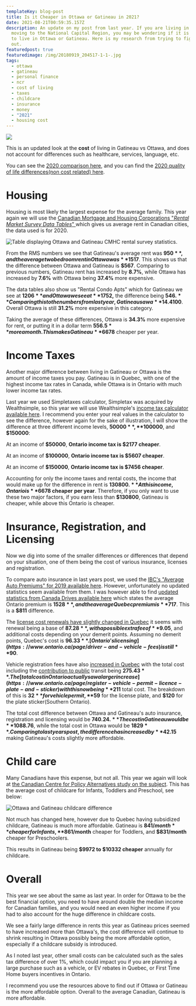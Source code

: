 ```yaml
---
templateKey: blog-post
title: Is it Cheaper in Ottawa or Gatineau in 2021?
date: 2021-08-21T00:59:35.157Z
description: An update on my post from last year. If you are living in the, or
  moving to the National Capital Region, you may be wondering if it is cheaper
  to live in Ottawa or Gatineau. Here is my research from trying to figure this
  out.
featuredpost: true
featuredimage: /img/20180919_204517-1-1-.jpg
tags:
  - ottawa
  - gatineau
  - personal finance
  - ncr
  - cost of living
  - taxes
  - childcare
  - insurance
  - money
  - "2021"
  - housing cost
---
```

![](/img/20180919_204517-1-1-.jpg)

This is an updated look at the **cost** of living in Gatineau vs Ottawa, and does not account for differences such as healthcare, services, language, etc.

You can see the [2020 comparison here](https://calvinwilliams.ca/blog/2020-09-12-is-it-cheaper-in-ottawa-or-gatineau/), and you can find the [2020 quality of life differences(non cost related) here](https://calvinwilliams.ca/blog/2021-03-19-gatineau-vs-ottawa-quality-of-life/). 

# Housing

Housing is most likely the largest expense for the average family. This year again we will use the [Canadian Mortgage and Housing Corporations "*Rental Market Survey Data Tables*" ](https://www.cmhc-schl.gc.ca/en/professionals/housing-markets-data-and-research/housing-data/data-tables/rental-market/rental-market-report-data-tables)which gives us average rent in Canadian cities, the data used is for 2020.

![Table displaying Ottawa and Gatineau CMHC rental survey statistics.](/img/ottawagatineaucmhcstats.jpg "Table displaying Ottawa and Gatineau CMHC rental survey statistics.")

From the RMS numbers we see that Gatineau's average rent was **$950**, and the average two bedroom rent in Ottawa was **$1517**. This shows us that the difference between Ottawa and Gatineau is **$567**. Comparing to previous numbers, Gatineau rent has increased by **8.7%**, while Ottawa has increased by **7.6%** with Ottawa being **37.4%** more expensive.

The data tables also show us "Rental Condo Apts" which for Gatineau  we see at **$1206** and Ottawa we see at **$1752,** the difference being **$546.** Comparing this to the numbers from last year, Gatineau saw a **14.4%** increase, while Ottawa saw a mere **1.86%** increase resulting in the difference being narrowed by over **$100**. Overall Ottawa is still **31.2%** more expensive in this category.

Taking the average of these differences, Ottawa is **34.3%** more expensive for rent, or putting it in a dollar term **$556.5** more a month. This makes Gatineau **$6678** cheaper per year.

# Income Taxes

Another major difference between living in Gatineau or Ottawa is the amount of income taxes you pay. Gatineau is in Quebec, with one of the highest income tax rates in Canada, while Ottawa is in Ontario with much lower income tax rates.

Last year we used Simpletaxes calculator, Simpletax was acquired by Wealthsimple, so this year we will use Wealthsimple's [income tax calculator available here](https://www.wealthsimple.com/en-ca/tool/tax-calculator/). I recommend you enter your real values in the calculator to see the difference, however again for the sake of illustration, I will show the difference at three different income levels, **$50000**, **$100000**, and **$150000**:

At an income of **$50000**, **Ontario income tax is $2177 cheaper**.

At an income of **$100000**, **Ontario income tax is $5607 cheaper**.

At an income of **$150000**, **Ontario income tax is $7456 cheaper**.

Accounting for only the income taxes and rental costs, the income that would make up for the difference in rent is **$130800.** At this income, Ontario is **$6678 cheaper** **per year**. Therefore, if you only want to use these two major factors, if you earn less than **$130800**, Gatineau is cheaper, while above this Ontario is cheaper.

# Insurance, Registration, and Licensing

Now we dig into some of the smaller differences or differences that depend on your situation, one of them being the cost of various insurance, licenses and registration. 

To compare auto insurance in last years post, we used the [IBC's "Average Auto Premiums" for 2019 available here](http://www.ibc.ca/bc/resources/media-centre/media-releases/bc-drivers-continue-to-pay-the-highest-auto-insurance-premiums-in-canada). However, unfortunately no updated statistics seem available from them. I was however able to find [updated statistics from Canada Drives available here](https://www.canadadrives.ca/blog/news/car-insurance-across-canada-whats-the-difference#Ontario) which states the average Ontario premium is **$1528**, and the average Quebec premium is **$717**. This is a **$811** difference.

The [license cost renewals have slightly changed in Quebec](https://saaq.gouv.qc.ca/en/saaq/rates-fines/drivers-licence/cost-renewing-licence) it seems with renewal being a base of **$87.28**, with a possible extra fee of **$9.05**, and additional costs depending on your demerit points. Assuming no demerit points, Quebec's cost is **$96.33**. [Ontario's licensing](https://www.ontario.ca/page/driver-and-vehicle-fees) is still **$90**.

Vehicle registration fees have also [increased in Quebec](https://saaq.gouv.qc.ca/en/saaq/rates-fines/vehicle-registration/cost-registration-renewal/passenger-vehicles) with the total cost including the [contribution to public](https://saaq.gouv.qc.ca/en/saaq/rates-fines/vehicle-registration/cost-registration-renewal/passenger-vehicles/contribution-public-transit) transit being **$275.43**. The [total cost in Ontario actually saw a larger increase](https://www.ontario.ca/page/register-vehicle-permit-licence-plate-and-sticker) with this now being **$211** total cost. The breakdown of this is **$32** for vehicle permit, **$59** for the license plate, and **$120** for the plate sticker(Southern Ontario).

The total cost difference between Ottawa and Gatineau's auto insurance, registration and licensing would be **$740.24.** The cost in Gatineau would be **$1088.76**, while the total cost in Ottawa would be **$1829**. Comparing to last years post, the difference has increased by **$42.15** making Gatineau's costs slightly more affordable.

# Child care

Many Canadians have this expense, but not all. This year we again will look at [the Canadian Centre for Policy Alternatives study on the subject](https://www.policyalternatives.ca/newsroom/news-releases/high-child-care-fees-persist-canada-right-government-action-can-lower-parent). This has the average cost of childcare for Infants, Toddlers and Preschool, see below:

![Ottawa and Gatineau childcare difference](/img/childcaredifference.jpg "Ottawa and Gatineau childcare difference.")

Not much has changed here, however due to Quebec having subsidized childcare, Gatineau is much more affordable. Gatineau is **$841/month** cheaper for Infants, **$861/month** cheaper for Toddlers, and **$831/month** cheaper for Preschoolers. 

This results in Gatineau being **$9972 to $10332 cheaper** annually for childcare.

# Overall

This year we see about the same as last year. In order for Ottawa to be the best financial option, you need to have around double the median income for Canadian families, and you would need an even higher income if you had to also account for the huge difference in childcare costs.

We see a fairly large difference in rents this year as Gatineau prices seemed to have increased more than Ottawa's, the cost difference will continue to shrink resulting in Ottawa possibly being the more affordable option, especially if a childcare subsidy is introduced. 

As I noted last year, other small costs can be calculated such as the sales tax difference of over 1%, which could impact you if you are planning a large purchase such as a vehicle, or EV rebates in Quebec, or First Time Home buyers incentives in Ontario. 

I recommend you use the resources above to find out if Ottawa or Gatineau is the more affordable option. Overall to the average Canadian, Gatineau is more affordable.